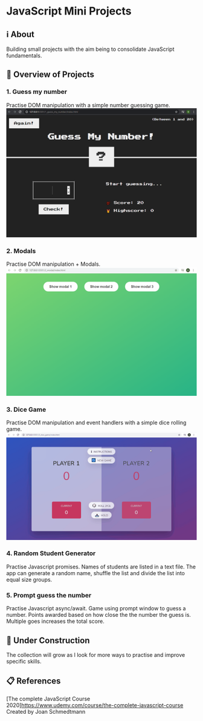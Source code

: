 # JavaScript Mini Projects

## ℹ About
Building small projects with the aim being to consolidate JavaScript fundamentals.

## 🎥 Overview of Projects
### 1. Guess my number
Practise DOM manipulation with a simple number guessing game.
![Guess my Number Game](./docs/guess_my_number.gif)

### 2. Modals
Practise DOM manipulation + Modals.
![Modals](./docs/modal.gif)

### 3. Dice Game
Practise DOM manipulation and event handlers with a simple dice rolling game.
![Dice Game](./docs/dice.gif)

### 4. Random Student Generator
Practise Javascript promises. Names of students are listed in a text file. The app can generate a random name, shuffle the list and divide the list into equal size groups. 

### 5. Prompt guess the number
Practise Javascript async/await. Game using prompt window to guess a number. Points awarded based on how close the the number the guess is. Multiple goes increases the total score.

## 🚧 Under Construction
The collection will grow as I look for more ways to practise and improve specific skills.

## 📋 References
[The complete JavaScript Course 2020]<https://www.udemy.com/course/the-complete-javascript-course>
Created by Joan Schmedtmann
